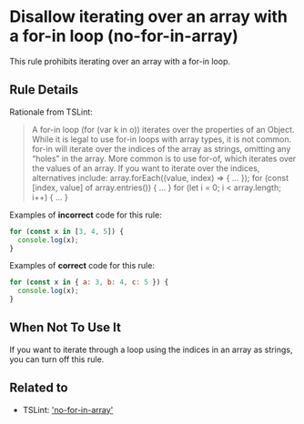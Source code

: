 # Disallow iterating over an array with a for-in loop (no-for-in-array)

This rule prohibits iterating over an array with a for-in loop.

## Rule Details

Rationale from TSLint:

> A for-in loop (for (var k in o)) iterates over the properties of an Object.
> While it is legal to use for-in loops with array types, it is not common. for-in will iterate over the indices of the array as strings, omitting any “holes” in the array.
> More common is to use for-of, which iterates over the values of an array. If you want to iterate over the indices, alternatives include:
> array.forEach((value, index) => { … }); for (const [index, value] of array.entries()) { … } for (let i = 0; i < array.length; i++) { … }

Examples of **incorrect** code for this rule:

```js
for (const x in [3, 4, 5]) {
  console.log(x);
}
```

Examples of **correct** code for this rule:

```js
for (const x in { a: 3, b: 4, c: 5 }) {
  console.log(x);
}
```

## When Not To Use It

If you want to iterate through a loop using the indices in an array as strings, you can turn off this rule.

## Related to

- TSLint: ['no-for-in-array'](https://palantir.github.io/tslint/rules/no-for-in-array/)
